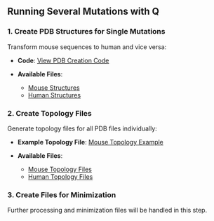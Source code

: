 ## Running Several Mutations with Q

### 1. Create **PDB Structures** for Single Mutations
Transform mouse sequences to human and vice versa:

- **Code**: [View PDB Creation Code](prep_structures/prep_structure.ipynb)

- **Available Files**:
  - [Mouse Structures](prep_structures/mousecys)
  - [Human Structures](prep_structures/humansec)

### 2. Create **Topology Files**
Generate topology files for all PDB files individually:

- **Example Topology File**: [Mouse Topology Example](https://github.com/ND7996/GPX6/blob/main/prep_structures/mousecys/prep5.inp)

- **Available Files**:
  - [Mouse Topology Files](prep_structures/mousecys)
  - [Human Topology Files](prep_structures/humansec)

### 3. Create Files for **Minimization**
Further processing and minimization files will be handled in this step.
